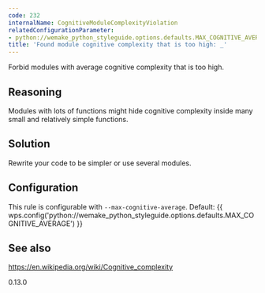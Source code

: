 ```yaml
---
code: 232
internalName: CognitiveModuleComplexityViolation
relatedConfigurationParameter:
- python://wemake_python_styleguide.options.defaults.MAX_COGNITIVE_AVERAGE
title: 'Found module cognitive complexity that is too high: _'
---
```


Forbid modules with average cognitive complexity that is too high.

## Reasoning
Modules with lots of functions might hide cognitive complexity
inside many small and relatively simple functions.

## Solution
Rewrite your code to be simpler or use several modules.

## Configuration
This rule is configurable with `--max-cognitive-average`. Default:
{{ wps.config('python://wemake_python_styleguide.options.defaults.MAX_COGNITIVE_AVERAGE') }}

## See also
<https://en.wikipedia.org/wiki/Cognitive_complexity>

<div class="versionadded">

0.13.0

</div>